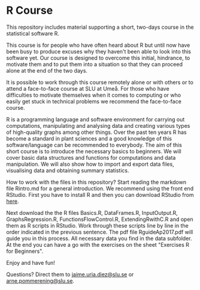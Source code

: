 # R Course
This repository includes material supporting a short, two-days course in the statistical software R.

This course is for people who have often heard about R but until now have been busy to produce excuses why they haven't been able to look into this software yet. Our course is designed to overcome this initial, hindrance, to motivate them and to put them into a situation so that they can proceed alone at the end of the two days.

It is possible to work through this course remotely alone or with others or to attend a face-to-face course at SLU at Umeå. For those who have difficulties to motivate themselves when it comes to computing or who easily get stuck in technical problems we recommend the face-to-face course.

R is a programming language and software environment for carrying out computations, manipulating and analysing data and creating various types of high-quality graphs among other things. Over the past ten years R has become a standard in plant sciences and a good knowledge of this software/language can be recommended to everybody. The aim of this short course is to introduce the necessary basics to beginners. We will cover basic data structures and functions for computations and data manipulation. We will also show how to import and export data files, visualising data and obtaining summary statistics.

How to work with the files in this repository?
Start reading the markdown file Rintro.md for a general introduction. We recommend using the front end RStudio. First you have to install R and then you can download RStudio from [here](https://www.rstudio.com/products/rstudio/download/).

Next download the the R files Basics.R, DataFrames.R, InputOutput.R, GraphsRegression.R, FunctionsFlowControl.R, ExtendingRwithC.R and open them as R scripts in RStudio. Work through these scripts line by line in the order indicated in the previous sentence. The pdf file RguideAp2017.pdf will guide you in this process. All necessary data you find in the data subfolder. At the end you can have a go with the exercises on the sheet "Exercises R for Beginners".

Enjoy and have fun!

Questions?
Direct them to jaime.uria.diez@slu.se or arne.pommerening@slu.se.
